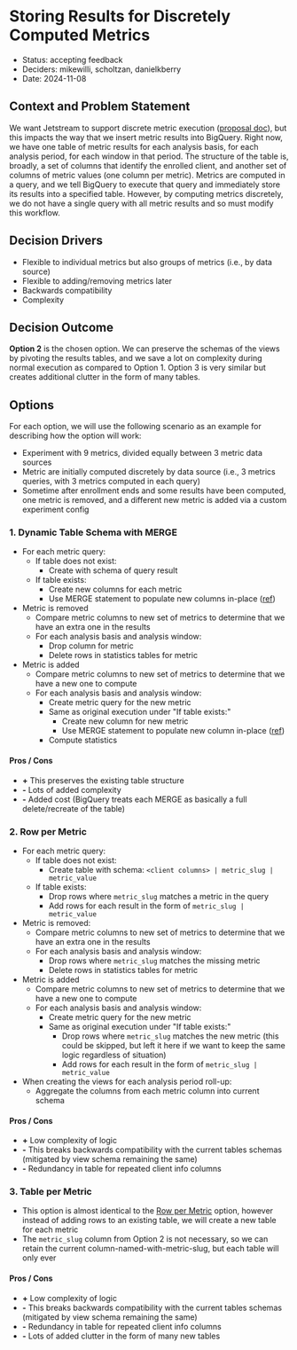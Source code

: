 # Storing Results for Discretely Computed Metrics

* Status: accepting feedback
* Deciders: mikewilli, scholtzan, danielkberry
* Date: 2024-11-08


## Context and Problem Statement

We want Jetstream to support discrete metric execution ([proposal doc](https://github.com/mozilla/jetstream/blob/main/docs/proposal-0007-discrete_metric_execution.md)), but this impacts the way that we insert metric results into BigQuery. Right now, we have one table of metric results for each analysis basis, for each analysis period, for each window in that period. The structure of the table is, broadly, a set of columns that identify the enrolled client, and another set of columns of metric values (one column per metric). Metrics are computed in a query, and we tell BigQuery to execute that query and immediately store its results into a specified table. However, by computing metrics discretely, we do not have a single query with all metric results and so must modify this workflow.


## Decision Drivers

* Flexible to individual metrics but also groups of metrics (i.e., by data source)
* Flexible to adding/removing metrics later
* Backwards compatibility
* Complexity


## Decision Outcome

**Option 2** is the chosen option. We can preserve the schemas of the views by pivoting the results tables, and we save a lot on complexity during normal execution as compared to Option 1. Option 3 is very similar but creates additional clutter in the form of many tables.


## Options

For each option, we will use the following scenario as an example for describing how the option will work:

* Experiment with 9 metrics, divided equally between 3 metric data sources
* Metric are initially computed discretely by data source (i.e., 3 metrics queries, with 3 metrics computed in each query)
* Sometime after enrollment ends and some results have been computed, one metric is removed, and a different new metric is added via a custom experiment config

### 1. Dynamic Table Schema with MERGE

* For each metric query:
  * If table does not exist:
    * Create with schema of query result
  * If table exists:
    * Create new columns for each metric
    * Use MERGE statement to populate new columns in-place ([ref](https://cloud.google.com/bigquery/docs/reference/standard-sql/dml-syntax#merge_statement))
* Metric is removed
  * Compare metric columns to new set of metrics to determine that we have an extra one in the results
  * For each analysis basis and analysis window:
    * Drop column for metric
    * Delete rows in statistics tables for metric
* Metric is added
  * Compare metric columns to new set of metrics to determine that we have a new one to compute
  * For each analysis basis and analysis window:
    * Create metric query for the new metric
    * Same as original execution under "If table exists:"
      * Create new column for new metric
      * Use MERGE statement to populate new column in-place ([ref](https://cloud.google.com/bigquery/docs/reference/standard-sql/dml-syntax#merge_statement))
    * Compute statistics

#### Pros / Cons

* **+** This preserves the existing table structure
* **-** Lots of added complexity
* **-** Added cost (BigQuery treats each MERGE as basically a full delete/recreate of the table)


### 2. Row per Metric

* For each metric query:
  * If table does not exist:
    * Create table with schema: `<client columns> | metric_slug | metric_value`
  * If table exists:
    * Drop rows where `metric_slug` matches a metric in the query
    * Add rows for each result in the form of `metric_slug | metric_value`
* Metric is removed:
  * Compare metric columns to new set of metrics to determine that we have an extra one in the results
  * For each analysis basis and analysis window:
    * Drop rows where `metric_slug` matches the missing metric
    * Delete rows in statistics tables for metric
* Metric is added
  * Compare metric columns to new set of metrics to determine that we have a new one to compute
  * For each analysis basis and analysis window:
    * Create metric query for the new metric
    * Same as original execution under "If table exists:"
      * Drop rows where `metric_slug` matches the new metric (this could be skipped, but left it here if we want to keep the same logic regardless of situation)
      * Add rows for each result in the form of `metric_slug | metric_value`
* When creating the views for each analysis period roll-up:
  * Aggregate the columns from each metric column into current schema

#### Pros / Cons

* **+** Low complexity of logic
* **-** This breaks backwards compatibility with the current tables schemas (mitigated by view schema remaining the same)
* **-** Redundancy in table for repeated client info columns
  

### 3. Table per Metric

* This option is almost identical to the [Row per Metric](#2.-Row-per-Metric) option, however instead of adding rows to an existing table, we will create a new table for each metric
* The `metric_slug` column from Option 2 is not necessary, so we can retain the current column-named-with-metric-slug, but each table will only ever 

#### Pros / Cons

* **+** Low complexity of logic
* **-** This breaks backwards compatibility with the current tables schemas (mitigated by view schema remaining the same)
* **-** Redundancy in table for repeated client info columns
* **-** Lots of added clutter in the form of many new tables
